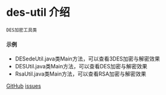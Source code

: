 # des-util 介绍 #

`DES加密工具类`


#### 示例
* DESedeUtil.java类Main方法，可以查看3DES加密与解密效果
* DESUtil.java类Main方法，可以查看DES加密与解密效果
* RsaUtil.java类Main方法，可以查看RSA加密与解密效果

[GitHub](https://github.com/wangxinforme) [issues](https://github.com/wangxinforme/des-util/issues)
